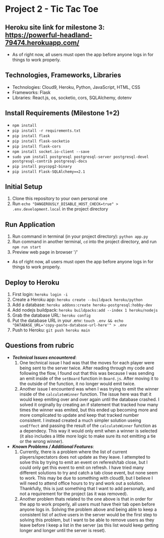 # Project 2 - Tic Tac Toe

## Heroku site link for milestone 3: https://powerful-headland-79474.herokuapp.com/
* As of right now, all users must open the app before anyone logs in for things to work properly.

## Technologies, Frameworks, Libraries
* Technologies: Cloud9, Heroku, Python, JavaScript, HTML, CSS
* Frameworks: Flask
* Libraries: React.js, os, socketio, cors, SQLAlchemy, dotenv

## Install Requirements (Milestone 1+2)
* `npm install`
* `pip install -r requirements.txt`
* `pip install flask`
* `pip install flask-socketio`
* `pip install flask-cors`
* `npm install socket.io-client --save`
* `sudo yum install postgresql postgresql-server postgresql-devel postgresql-contrib postgresql-docs`
* `pip install psycopg2-binary`
* `pip install Flask-SQLAlchemy==2.1`

## Initial Setup
1. Clone this repository to your own personal one
2. Run `echo "DANGEROUSLY_DISABLE_HOST_CHECK=true" > .env.development.local` in the project directory

## Run Application
1. Run command in terminal (in your project directory): `python app.py`
2. Run command in another terminal, `cd` into the project directory, and run `npm run start`
3. Preview web page in browser '/'
* As of right now, all users must open the app before anyone logs in for things to work properly.

## Deploy to Heroku
1. First login: `heroku login -i`
2. Create a Heroku app: `heroku create --buildpack heroku/python`
3. Add a database: `heroku addons:create heroku-postgresql:hobby-dev`
4. Add nodejs buildpack: `heroku buildpacks:add --index 1 heroku/nodejs`
5. Grab the database URL: `heroku config`
6. Put the database URL in your .env: `touch .env && echo "DATABASE_URL='copy-paste-database-url-here'" > .env`
7. Push to Heroku: `git push heroku main`

## Questions from rubric
* **_Technical Issues encountered_**: 
   1. One technical issue I had was that the moves for each player were being sent to the server twice. After reading through my code and following the flow, I found out that this was because I was sending an emit inside of the `setBoard` function in `Board.js`. After moving it to the outside of the function, it no longer would emit twice.
   2. Another issue I encounterd was when I was trying to emit the winner inside of the `calculateWinner` function. The issue here was that it would keep emiting over and over again until the database crashed. I solved it orginally by creating an if statement that tracked how many times the winner was emited, but this ended up becoming more and more complicated to update and keep that tracked number consistent. I instead created a much simpler solution useing `useEffect` and passing the result of the `calculateWinner` function as a dependecy. This way it would only emit when a winner is selected (it also includes a little more logic to make sure its not emitting a tie or the wrong winner).
* **_Known Problems / Additional Features_**:
   1. Currently, there is a problem where the list of current players/spectators does not update as they leave. I attempted to solve this by trying to emit an event on referesh/tab close, but I could only get this event to emit on refresh. I have tried many different solutions to try and catch a tab close event, but none seem to work. This may be due to something with cloud9, but I believe I will need to attend office hours to try and work out a solution. Thankfully, this is just something that I want to add personally, and not a requirement for the project (as it was removed).
   2. Another problem thats related to the one above is that in order for the app to work properly, all users must have their tab open before anyone logs in. Solving the problem above and being able to keep a consistent list of active users in the server would be the first step to solving this problem, but I want to be able to remove users as they leave before I keep a list in the server (as this list would keep getting longer and longer until the server is reset).